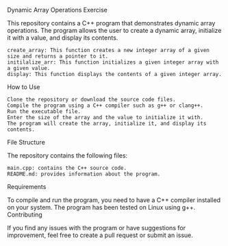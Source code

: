 Dynamic Array Operations Exercise

This repository contains a C++ program that demonstrates dynamic array operations. The program allows the user to create a dynamic array, initialize it with a value, and display its contents.

    create_array: This function creates a new integer array of a given size and returns a pointer to it.
    initilalize_arr: This function initializes a given integer array with a given value.
    display: This function displays the contents of a given integer array.
    
How to Use

    Clone the repository or download the source code files.
    Compile the program using a C++ compiler such as g++ or clang++.
    Run the executable file.
    Enter the size of the array and the value to initialize it with.
    The program will create the array, initialize it, and display its contents.

File Structure

The repository contains the following files:

    main.cpp: contains the C++ source code.
    README.md: provides information about the program.

Requirements

To compile and run the program, you need to have a C++ compiler installed on your system. The program has been tested on Linux using g++.
Contributing

If you find any issues with the program or have suggestions for improvement, feel free to create a pull request or submit an issue.
